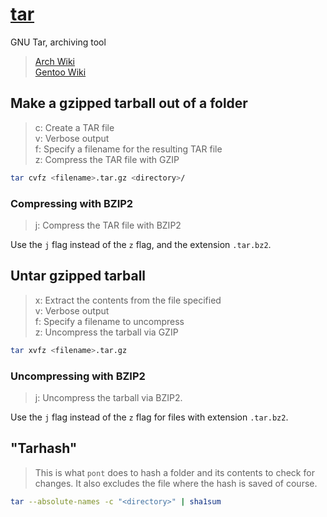 # [tar](https://www.gnu.org/software/tar/)

GNU Tar, archiving tool

> [Arch Wiki](https://wiki.archlinux.org/index.php/Archiving_and_compression)\
> [Gentoo Wiki](https://wiki.gentoo.org/wiki/Tar)

## Make a gzipped tarball out of a folder

> c: Create a TAR file\
> v: Verbose output\
> f: Specify a filename for the resulting TAR file\
> z: Compress the TAR file with GZIP

```sh
tar cvfz <filename>.tar.gz <directory>/
```

### Compressing with BZIP2

> j: Compress the TAR file with BZIP2

Use the `j` flag instead of the `z` flag, and the extension `.tar.bz2`.

## Untar gzipped tarball

> x: Extract the contents from the file specified\
> v: Verbose output\
> f: Specify a filename to uncompress\
> z: Uncompress the tarball via GZIP

```sh
tar xvfz <filename>.tar.gz
```

### Uncompressing with BZIP2

> j: Uncompress the tarball via BZIP2.

Use the `j` flag instead of the `z` flag for files with extension `.tar.bz2`.

## "Tarhash"

> This is what `pont` does to hash a folder and its contents to check for
> changes. It also excludes the file where the hash is saved of course.

```sh
tar --absolute-names -c "<directory>" | sha1sum
```
